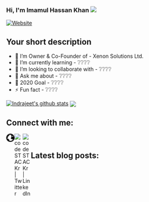 ### Hi, I'm Imamul Hassan Khan <img src="https://media.giphy.com/media/hvRJCLFzcasrR4ia7z/giphy.gif" width="25px">
[![Website](https://img.shields.io/badge/Text-Text-green?style=flat-square)](https://google.com)
## Your short description
- 🔭 I’m Owner & Co-Founder of - Xenon Solutions Ltd. 
- 🌱 I’m currently learning - ❔❔❔❔
- 👯 I’m looking to collaborate with - ❔❔❔❔
- 💬 Ask me about - ❔❔❔❔
- 🥅 2020 Goal - ❔❔❔❔
- ⚡ Fun fact - ❔❔❔❔
<!-- ❔❔❔❔ means username in below README.md -->
<!-- Also feel free to update second URL to any URL -->
[![Indrajeet's github stats](https://github-readme-stats.vercel.app/api?username=mimamulhassankhan&count_private=true&include_all_commits=true&theme=onedark)](https://google.com)
<img align="center" src="https://github-readme-stats.vercel.app/api/top-langs/?username=mimamulhassankhan&title_color=ffffff&text_color=c9cacc&icon_color=2bbc8a&bg_color=1d1f21" />
## Connect with me:
[<img align="left" alt="codeSTACKr.com" width="22px" src="https://raw.githubusercontent.com/iconic/open-iconic/master/svg/globe.svg" />][website]
[<img align="left" alt="codeSTACKr | Twitter" width="22px" src="https://cdn.jsdelivr.net/npm/simple-icons@v3/icons/twitter.svg" />][twitter]
[<img align="left" alt="codeSTACKr | LinkedIn" width="22px" src="https://cdn.jsdelivr.net/npm/simple-icons@v3/icons/linkedin.svg" />][linkedin]
<br />
<!-- Optional if you have blogs -->
## Latest blog posts:
<!-- BLOG-POST-LIST:START -->
<!-- BLOG-POST-LIST:END -->
<!-- This section you create this variables that are used above -->
[website]: https://imamulhassankhan.azurewebsites.net/
[twitter]: https://twitter.com/indrajeet_nikam
[linkedin]: https://www.linkedin.com/in/indrajeet-nikam-3737a8101/
